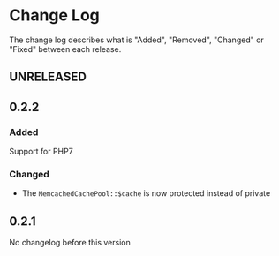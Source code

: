 # Change Log

The change log describes what is "Added", "Removed", "Changed" or "Fixed" between each release. 

## UNRELEASED

## 0.2.2

### Added

Support for PHP7

### Changed

* The `MemcachedCachePool::$cache` is now protected instead of private

## 0.2.1

No changelog before this version
